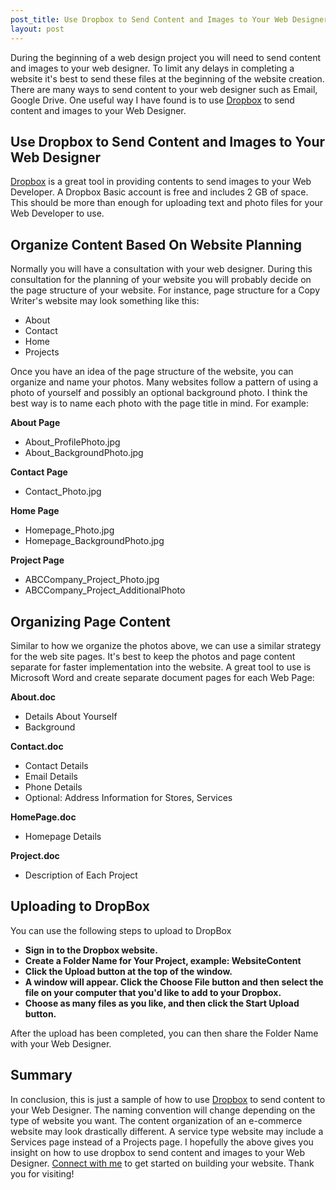```yaml
---
post_title: Use Dropbox to Send Content and Images to Your Web Designer
layout: post
---
```

During the beginning of a web design project you will need to send content and images to your web designer. To limit any delays in completing a website it's best to send these files at the beginning of the website creation. There are many ways to send content to your web designer such as Email, Google Drive. One useful way I have found is to use <a href="https://www.dropbox.com/?landing=dbv2" rel="noopener" target="_blank">Dropbox</a> to send content and images to your Web Designer. 


<h2>Use Dropbox to Send Content and Images to Your Web Designer</h2>
<a href="https://www.dropbox.com/?landing=dbv2" rel="noopener" target="_blank">Dropbox</a> is a great tool in providing contents to send images to your Web Developer. A Dropbox Basic account is free and includes 2 GB of space. This should be more than enough for uploading text and photo files for your Web Developer to use. 

<h2>Organize Content Based On Website Planning</h2>
Normally you will have a consultation with your web designer. During this consultation for the planning of your website you will probably decide on the page structure of your website. For instance, page structure for a Copy Writer's website may look something like this:

<ul>
<li>About</li>
<li>Contact</li>
<li>Home</li>
<li>Projects</li>
</ul>

Once you have an idea of the page structure of the website, you can organize and name your photos. Many websites follow a pattern of using a photo of yourself and possibly an optional background photo. I think the best way is to name each photo with the page title in mind. For example:

<b>About Page</b>
<ul>
<li>About_ProfilePhoto.jpg</li>
<li>About_BackgroundPhoto.jpg</li>
</ul>

<b>Contact Page</b>
<ul>
<li>Contact_Photo.jpg</li>
</ul>

<b>Home Page</b>
<ul>
<li>Homepage_Photo.jpg</li>
<li>Homepage_BackgroundPhoto.jpg</li>
</ul>

<b>Project Page</b>
<ul>
<li>ABCCompany_Project_Photo.jpg</li>
<li>ABCCompany_Project_AdditionalPhoto</li>
</ul>

<h2>Organizing Page Content</h2>
Similar to how we organize the photos above, we can use a similar strategy for the web site pages. It's best to keep the photos and page content separate for faster implementation into the website. A great tool to use is Microsoft Word and create separate document pages for each Web Page:

<b>About.doc</b>
<ul>
<li>Details About Yourself</li>
<li>Background</li>
</ul>

<b>Contact.doc</b>
<ul>
<li>Contact Details</li>
<li>Email Details</li>
<li>Phone Details</li>
<li>Optional: Address Information for Stores, Services</li>
</ul>

<b>HomePage.doc</b>
<ul>
<li>Homepage Details</li>
</ul>

<b>Project.doc</b>
<ul>
<li>Description of Each Project</li>
</ul>

<h2>Uploading to DropBox</h2>
You can use the following steps to upload to DropBox
<ul>
<b><li>Sign in to the Dropbox website.</li>
<li>Create a Folder Name for Your Project, example: WebsiteContent</li>
<li>Click the Upload button at the top of the window.</li>
<li>A window will appear. Click the Choose File button and then select the file on your computer that you'd like to add to your Dropbox.</li>
<li>Choose as many files as you like, and then click the Start Upload button.</li></b>
</ul>

After the upload has been completed, you can then share the Folder Name with your Web Designer.

<h2>Summary</h2>
In conclusion, this is just a sample of how to use <a href="https://www.dropbox.com/?landing=dbv2" rel="noopener" target="_blank">Dropbox</a> to send content to your Web Designer. The naming convention will change depending on the type of website you want. The content organization of an e-commerce website may look drastically different. A service type website may include a Services page instead of a Projects page. I hopefully the above gives you insight on how to use dropbox to send content and images to your Web Designer. <a href="https://www.moderrn.com/work-with-me/">Connect with me</a> to get started on building your website. Thank you for visiting!
